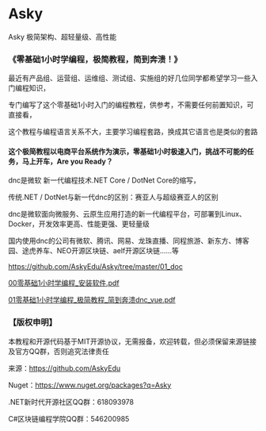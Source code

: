 # Asky
Asky 极简架构、超轻量级、高性能

### 《零基础1小时学编程，极简教程，简到奔溃！》

最近有产品组、运营组、运维组、测试组、实施组的好几位同学都希望学习一些入门编程知识，

专门编写了这个零基础1小时入门的编程教程，供参考，不需要任何前置知识，可直接看，

这个教程与编程语言关系不大，主要学习编程套路，换成其它语言也是类似的套路

#### 这个极简教程以电商平台系统作为演示，零基础1小时极速入门，挑战不可能的任务，马上开车，Are you Ready？

dnc是微软 新一代编程技术.NET Core / DotNet Core的缩写，

传统.NET / DotNet与新一代dnc的区别：赛亚人与超级赛亚人的区别

dnc是微软面向微服务、云原生应用打造的新一代编程平台，可部署到Linux、Docker，开发效率更高、性能更强、更轻量级

国内使用dnc的公司有微软、腾讯、网易、龙珠直播、同程旅游、新东方、博客园、途虎养车、NEO开源区块链、aelf开源区块链……等

https://github.com/AskyEdu/Asky/tree/master/01_doc

[00零基础1小时学编程_安装软件.pdf](https://github.com/AskyEdu/Asky/raw/master/01_doc/00%E9%9B%B6%E5%9F%BA%E7%A1%801%E5%B0%8F%E6%97%B6%E5%AD%A6%E7%BC%96%E7%A8%8B_%E5%AE%89%E8%A3%85%E8%BD%AF%E4%BB%B6.pdf)

[01零基础1小时学编程_极简教程_简到奔溃dnc_vue.pdf](https://github.com/AskyEdu/Asky/raw/master/01_doc/01%E9%9B%B6%E5%9F%BA%E7%A1%801%E5%B0%8F%E6%97%B6%E5%AD%A6%E7%BC%96%E7%A8%8B_%E6%9E%81%E7%AE%80%E6%95%99%E7%A8%8B_%E7%AE%80%E5%88%B0%E5%A5%94%E6%BA%83dnc_vue.pdf)

  
  
  

  
### 【版权申明】

本教程和开源代码基于MIT开源协议，无需报备，欢迎转载，但必须保留来源链接及官方QQ群，否则追究法律责任

来源：https://github.com/AskyEdu  

Nuget：https://www.nuget.org/packages?q=Asky

.NET新时代开源社区QQ群：618093978

C#区块链编程学院QQ群：546200985
